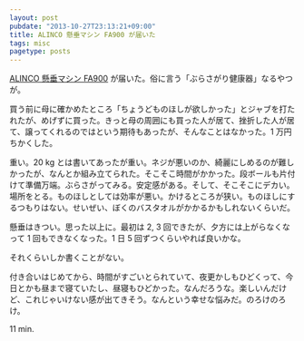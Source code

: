```yaml
---
layout: post
pubdate: "2013-10-27T23:13:21+09:00"
title: ALINCO 懸垂マシン FA900 が届いた
tags: misc
pagetype: posts
---
```

[ALINCO 懸垂マシン FA900](http://www.amazon.co.jp/gp/product/B005LKGEKY/) が届いた。俗に言う「ぶらさがり健康器」なるやつが。

買う前に母に確かめたところ「ちょうどものほしが欲しかった」とジャブを打たれたが、めげずに買った。きっと母の周囲にも買った人が居て、挫折した人が居て、譲ってくれるのではという期待もあったが、そんなことはなかった。1 万円ちかくした。

重い。20 kg とは書いてあったが重い。ネジが悪いのか、綺麗にしめるのが難しかったが、なんとか組み立てられた。そこそこ時間がかかった。段ボールも片付けて準備万端。ぶらさがってみる。安定感がある。そして、そこそこにデカい。場所をとる。ものほしとしては効率が悪い。かけるところが狭い。ものほしにするつもりはない。せいぜい、ぼくのバスタオルがかかるかもしれないくらいだ。

懸垂はきつい。思った以上に。最初は 2, 3 回できたが、夕方には上がらなくなって 1 回もできなくなった。1 日 5 回ずつくらいやれば良いかな。

それくらいしか書くことがない。

付き合いはじめてから、時間がすごいとられていて、夜更かしもひどくって、今日とかも昼まで寝ていたし、昼寝もひどかった。なんだろうな。楽しいんだけど、これじゃいけない感が出てきそう。なんという幸せな悩みだ。のろけのろけ。

11 min.
